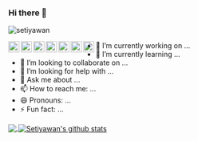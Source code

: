 ### Hi there 👋

<p align="left"> <img src="https://komarev.com/ghpvc/?username=setiyawan12&label=Views&color=blue&style=plastic" alt="setiyawan" /> </p>

<a href="#">
  <img align="left" alt="setiyawan Twitter" width="22px" src="https://cdn.jsdelivr.net/npm/simple-icons@v3/icons/twitter.svg" />
</a>
<a href="#">
  <img align="left" alt="setiyawan Linkdein" width="22px" src="https://cdn.jsdelivr.net/npm/simple-icons@v3/icons/linkedin.svg" />
</a>
<a href="#">
  <img align="left" alt="setiyawan Github" width="22px" src="https://cdn.jsdelivr.net/npm/simple-icons@v3/icons/github.svg" />
</a>
<a href="#">
  <img align="left" alt="setiyawan Telegram" width="22px" src="https://cdn.jsdelivr.net/npm/simple-icons@v3/icons/telegram.svg" />
</a>
<a href="#">
  <img align="left" alt="setiyawan Instagram" width="22px" src="https://cdn.jsdelivr.net/npm/simple-icons@v3/icons/instagram.svg" />
</a>
<a href="#">
  <img align="left" alt="setiyawan Facebook" width="22px" src="https://cdn.jsdelivr.net/npm/simple-icons@v3/icons/facebook.svg" />
</a>
<a href="#">
  <img align="left" alt="setiyawan Youtube" width="22px" src="https://cdn.jsdelivr.net/npm/simple-icons@v3/icons/youtube.svg" />
</a>

- 🔭 I’m currently working on ...
- 🌱 I’m currently learning ...
- 👯 I’m looking to collaborate on ...
- 🤔 I’m looking for help with ...
- 💬 Ask me about ...
- 📫 How to reach me: ...
- 😄 Pronouns: ...
- ⚡ Fun fact: ...
<a href="https://github.com/setiyawan12">
  <img align="center" src="https://github-readme-stats.vercel.app/api/top-langs/?username=setiyawan12&theme=dark&hide_langs_below=1" />
</a>
<a href="https://github.com/setiyawan12">
 <img align="center" src="https://github-readme-stats.vercel.app/api?username=setiyawan12&show_icons=true&theme=dark&line_height=27" alt="Setiyawan's github stats"/>
</a>
